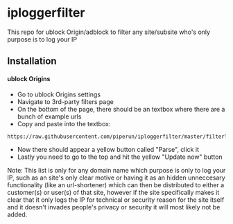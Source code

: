 # iploggerfilter
This repo for ublock Origin/adblock to filter any site/subsite who's only purpose is to log your IP

## Installation

#### ublock Origins
  - Go to ublock Origins settings
  - Navigate to 3rd-party filters page
  - On the bottom of the page, there should be an textbox where there are a bunch of example urls
  - Copy and paste into the textbox:
  
  ```
  https://raw.githubusercontent.com/piperun/iploggerfilter/master/filterlist
  ```
  
  - Now there should appear a yellow button called "Parse", click it
  - Lastly you need to go to the top and hit the yellow "Update now" button



Note: This list is only for any domain name which purpose is only to log your IP, such as an site's only clear motive or having it as an hidden unneccesary functionality (like an url-shortener) which can then be distributed to either a customer(s) or user(s) of that site, however if the site specifically makes it clear that it only logs the IP for technical or security reason for the site itself and it doesn't invades people's privacy or security it will most likely not be added.
